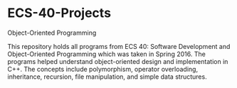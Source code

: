 # ECS-40-Projects
Object-Oriented Programming 

This repository holds all programs from ECS 40: Software Development and Object-Oriented Programming which was taken in Spring 2016. The programs helped understand object-oriented design and implementation in C++. The concepts include polymorphism, operator overloading, inheritance, recursion, file manipulation, and simple data structures.
